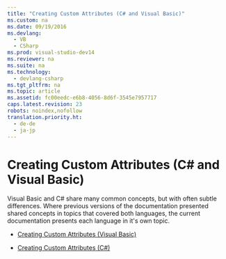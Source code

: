```yaml
---
title: "Creating Custom Attributes (C# and Visual Basic)"
ms.custom: na
ms.date: 09/19/2016
ms.devlang: 
  - VB
  - CSharp
ms.prod: visual-studio-dev14
ms.reviewer: na
ms.suite: na
ms.technology: 
  - devlang-csharp
ms.tgt_pltfrm: na
ms.topic: article
ms.assetid: fc00eedc-e6b8-4056-8d6f-3545e7957717
caps.latest.revision: 23
robots: noindex,nofollow
translation.priority.ht: 
  - de-de
  - ja-jp
---
```

# Creating Custom Attributes (C# and Visual Basic)
Visual Basic and C# share many common concepts, but with often subtle differences. Where previous versions of the documentation presented shared concepts in topics that covered both languages, the current documentation presents each language in it's own topic.  
  
-   [Creating Custom Attributes (Visual Basic)](../Topic/Creating%20Custom%20Attributes%20\(Visual%20Basic\).md)  
  
-   [Creating Custom Attributes (C#)](../Topic/Creating%20Custom%20Attributes%20\(C%23\).md)